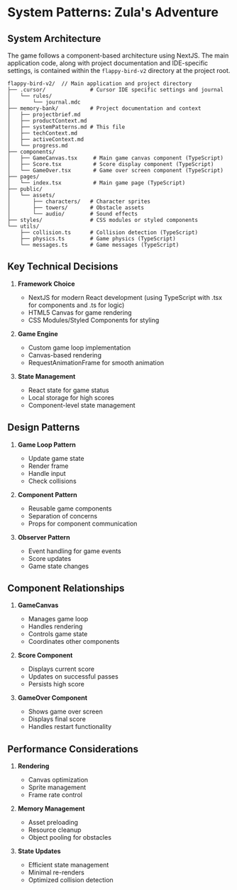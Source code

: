 # System Patterns: Zula's Adventure

## System Architecture
The game follows a component-based architecture using NextJS. The main application code, along with project documentation and IDE-specific settings, is contained within the `flappy-bird-v2` directory at the project root.

```
flappy-bird-v2/  // Main application and project directory
├── .cursor/              # Cursor IDE specific settings and journal
│   └── rules/
│       └── journal.mdc
├── memory-bank/          # Project documentation and context
│   ├── projectbrief.md
│   ├── productContext.md
│   ├── systemPatterns.md # This file
│   ├── techContext.md
│   ├── activeContext.md
│   └── progress.md
├── components/
│   ├── GameCanvas.tsx     # Main game canvas component (TypeScript)
│   ├── Score.tsx          # Score display component (TypeScript)
│   └── GameOver.tsx       # Game over screen component (TypeScript)
├── pages/
│   └── index.tsx          # Main game page (TypeScript)
├── public/
│   └── assets/
│       ├── characters/   # Character sprites
│       ├── towers/       # Obstacle assets
│       └── audio/        # Sound effects
├── styles/               # CSS modules or styled components
└── utils/
    ├── collision.ts      # Collision detection (TypeScript)
    ├── physics.ts        # Game physics (TypeScript)
    └── messages.ts       # Game messages (TypeScript)
```

## Key Technical Decisions
1. **Framework Choice**
   - NextJS for modern React development (using TypeScript with .tsx for components and .ts for logic)
   - HTML5 Canvas for game rendering
   - CSS Modules/Styled Components for styling

2. **Game Engine**
   - Custom game loop implementation
   - Canvas-based rendering
   - RequestAnimationFrame for smooth animation

3. **State Management**
   - React state for game status
   - Local storage for high scores
   - Component-level state management

## Design Patterns
1. **Game Loop Pattern**
   - Update game state
   - Render frame
   - Handle input
   - Check collisions

2. **Component Pattern**
   - Reusable game components
   - Separation of concerns
   - Props for component communication

3. **Observer Pattern**
   - Event handling for game events
   - Score updates
   - Game state changes

## Component Relationships
1. **GameCanvas**
   - Manages game loop
   - Handles rendering
   - Controls game state
   - Coordinates other components

2. **Score Component**
   - Displays current score
   - Updates on successful passes
   - Persists high score

3. **GameOver Component**
   - Shows game over screen
   - Displays final score
   - Handles restart functionality

## Performance Considerations
1. **Rendering**
   - Canvas optimization
   - Sprite management
   - Frame rate control

2. **Memory Management**
   - Asset preloading
   - Resource cleanup
   - Object pooling for obstacles

3. **State Updates**
   - Efficient state management
   - Minimal re-renders
   - Optimized collision detection 